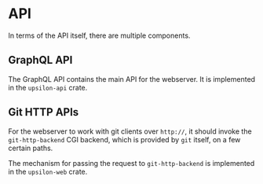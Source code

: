 # API

In terms of the API itself, there are multiple components.

## GraphQL API

The GraphQL API contains the main API for the webserver. It is implemented in
the `upsilon-api` crate.

## Git HTTP APIs

For the webserver to work with git clients over `http://`, it should invoke the
`git-http-backend` CGI backend, which is provided by `git` itself, on a few
certain paths.

The mechanism for passing the request to `git-http-backend` is implemented in
the `upsilon-web` crate.
